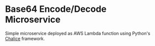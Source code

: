 # Base64 Encode/Decode Microservice
Simple microservice deployed as AWS Lambda function using Python's [Chalice](https://github.com/aws/chalice) framework.


